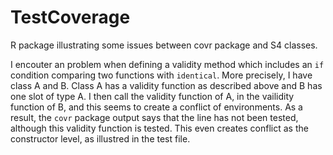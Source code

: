 # TestCoverage
R package illustrating some issues between covr package and S4 classes.

I encouter an problem when defining a validity method which includes an `if` condition comparing two functions with `identical`. More precisely, I have class A and B. Class A has a validity function as described above and B has one slot of type A. I then call the validity function of A, in the vailidity function of B, and this seems to create a conflict of environments. As a result, the `covr` package output says that the line has not been tested, although this validity function is tested. This even creates conflict as the constructor level, as illustred in the test file.
